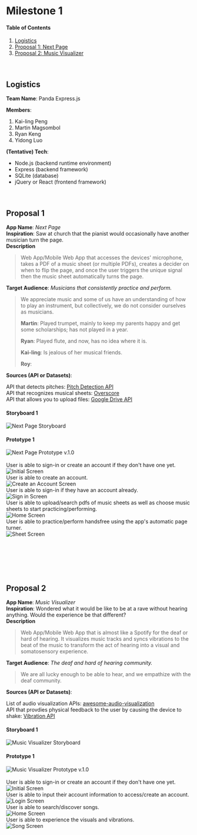 # Milestone 1
#### Table of Contents
1. [Logistics](#Logistics)
2. [Proposal 1: Next Page](#Proposal1)
3. [Proposal 2: Music Visualizer](#Proposal2)
<br><br><br>

<a name="Logistics"/>

## Logistics
**Team Name**: Panda Express.js<br>

**Members**:
1. Kai-ling Peng
2. Martin Magsombol
3. Ryan Keng
4. Yidong Luo

**(Tentative) Tech**:<br>
* Node.js (backend runtime environment)
* Express (backend framework)
* SQLite (database)
* jQuery or React (frontend framework)
<br><br><br>


<a name="Proposal1"/>

## Proposal 1
**App Name**: *Next Page*<br>
**Inspiration**:  Saw at church that the pianist would occasionally have another musician turn the page. <br>
**Description**
>Web App/Mobile Web App that accesses the devices' microphone, takes a PDF of a music sheet (or multiple PDFs), creates a decider on when to flip the page, and once the user triggers the unique signal then the music sheet automatically turns the page.
>
**Target Audience**: *Musicians that consistently practice and perform.*
> We appreciate music and some of us have an understanding of how to play an instrument, but collectively, we do not consider ourselves as musicians.
>
> **Martin**: Played trumpet, mainly to keep my parents happy and get some scholarships; has not played in a year.
>
> **Ryan**: Played flute, and now, has no idea where it is.
>
> **Kai-ling**: Is jealous of her musical friends.
>
> **Roy**:
>
**Sources (API or Datasets)**:

API that detects pitches:
[Pitch Detection API](https://github.com/cwilso/pitchdetect?fbclid=IwAR0N7MI8QKc3qZUyRXYhVFUjvFprRBH4w4GODq_7Rs2JzL2nEEwvTcPmJSc)<br>
API that recognizes musical sheets:
[Overscore](https://github.com/acieroid/overscore)<br>
API that allows you to upload files:
[Google Drive API](https://developers.google.com/drive/api/v3/manage-uploads)<br>


#### Storyboard 1
![Next Page Storyboard](/assets/next_page/next_page_sb.png)<br>

#### Prototype 1
![Next Page Prototype v.1.0](/assets/next_page/next_page_prototype_v.1.0.png)<br><br>
User is able to sign-in or create an account if they don't have one yet.<br>
![Initial Screen](/assets/next_page/InitialScreen.png)<br>
User is able to create an account.<br>
![Create an Account Screen](/assets/next_page/CreateAccountScreen.png)<br>
User is able to sign-in if they have an account already.<br>
![Sign in Screen](/assets/next_page/SignInScreen.png)<br>
User is able to upload/search pdfs of music sheets as well as choose music sheets to start practicing/performing.<br>
![Home Screen](/assets/next_page/HomeScreen.png)<br>
User is able to practice/perform handsfree using the app's automatic page turner.<br>
![Sheet Screen](/assets/next_page/SheetScreen.png)


<br><br><br>

<a name="Proposal2"/><br>

## Proposal 2
**App Name**: *Music Visualizer*<br>
**Inspiration**:  Wondered what it would be like to be at a rave without hearing anything. Would the experience be that different?<br>
**Description**
>Web App/Mobile Web App that is almost like a Spotify for the deaf or hard of hearing. It visualizes music tracks and syncs vibrations to the beat of the music to transform the act of hearing into a visual and somatosensory experience.
>
**Target Audience**: *The deaf and hard of hearing community.*
> We are all lucky enough to be able to hear, and we empathize with the deaf community.
>
**Sources (API or Datasets)**:

List of audio visualization APIs:
[awesome-audio-visualization](https://github.com/willianjusten/awesome-audio-visualization)<br>
API that provdies physical feedback to the user by causing the device to shake:
[Vibration API](https://developer.mozilla.org/en-US/docs/Web/API/Vibration_API)<br>

#### Storyboard 1
![Music Visualizer Storyboard](/assets//music_visualizer/music_visualizer_sb.png)<br>

#### Prototype 1
![Music Visualizer Prototype v.1.0](/assets/music_visualizer/music_visualizer_prototype_v.1.0.png)<br><br>
User is able to sign-in or create an account if they don't have one yet.<br>
![Initial Screen](/assets/music_visualizer/InitialScreen.png)<br>
User is able to input their account information to access/create an account.<br>
![Login Screen](/assets/music_visualizer/LoginSignInScreen.png)<br>
User is able to search/discover songs.<br>
![Home Screen](/assets/music_visualizer/HomeScreen.png)<br>
User is able to experience the visuals and vibrations.<br>
![Song Screen](/assets/music_visualizer/SongScreen.png)
